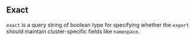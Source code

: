 ## Exact

`exact` is a query string of boolean type for specifying whether the `export`
should maintain cluster-specific fields like `namespace`. 

